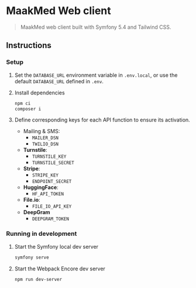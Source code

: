 # MaakMed Web client
> MaakMed web client built with Symfony 5.4 and Tailwind CSS.

## Instructions

### Setup

1. Set the `DATABASE_URL` environment variable in `.env.local`, or use the default `DATABASE_URL` defined in `.env`.
2. Install dependencies
    ```bash
    npm ci
    composer i
    ```
3. Define corresponding keys for each API function to ensure its activation.

    - Mailing & SMS:
        + `MAILER_DSN`
        + `TWILIO_DSN`
    - **Turnstile**:
        + `TURNSTILE_KEY`
        + `TURNSTILE_SECRET`
    - **Stripe**:
        + `STRIPE_KEY`
        + `ENDPOINT_SECRET`
    - **HuggingFace**:
        + `HF_API_TOKEN`
    - **File.io**:
        + `FILE_IO_API_KEY`
    - **DeepGram**
        + `DEEPGRAM_TOKEN`

### Running in development
1. Start the Symfony local dev server
    ```bash
    symfony serve
    ```
2. Start the Webpack Encore dev server
    ```bash
    npm run dev-server
    ```
